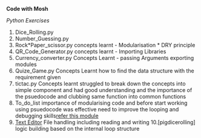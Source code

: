 **Code with Mosh**

_Python Exercises_

1. Dice_Rolling.py
2. Number_Guessing.py
3. Rock*Paper_scissor.py concepts learnt - Modularisation * DRY principle
4. QR_Code_Generator.py concepts learnt - Importing Libraries
5. Currency_converter.py Concepts Learnt - passing Arguments exporting modules
6. Quize_Game.py Concepts Learnt how to find the data structure with the requirement given
7. tictac.py Concepts learnt struggled to break down the concepts into simple component and had good understanding and the importance of the psuedocode and clubbing same function into common functions
8. To_do_list importance of modularising code and before start working using psuedocode was effective need to improve the looping and debugging skills[refer this module](8.to_do_list.py)
9. [Text Editor](9.text_editor.py) File handling including reading and writing 10.[pigdicerolling] logic building based on the internal loop structure
